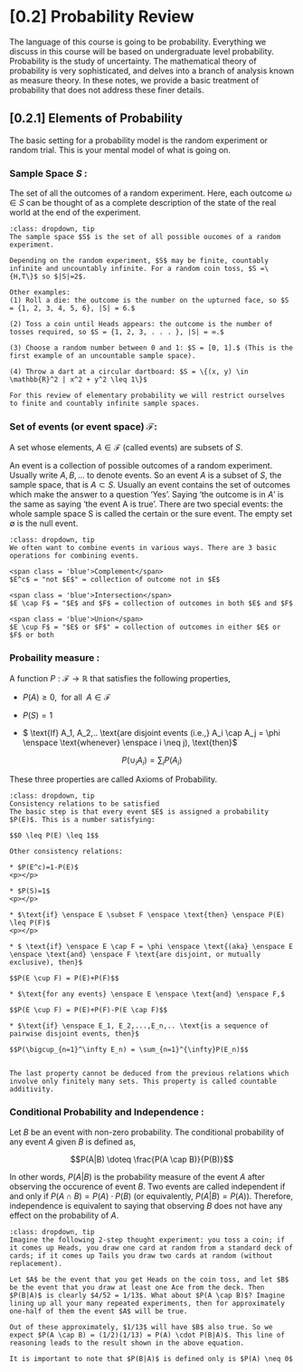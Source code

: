 # [0.2] Probability Review
The language of this course is going to be probability. Everything we discuss in this course will be based on undergraduate level probability. Probability is the study of uncertainty. The mathematical theory of probability is very sophisticated, and delves into a branch of analysis known as measure theory. In these notes, we provide a basic treatment of probability that does not address these finer details.

## [0.2.1] Elements of Probability
The basic setting for a probability model is the random experiment or random trial. This is your mental model of what is going on.<br>

### Sample Space $S$ :

The set of all the outcomes of a random experiment. Here, each outcome $\omega \in S$ can be thought of as a complete description of the state of the real world at the end of the experiment.
```{admonition} Further reading 
:class: dropdown, tip
The sample space $S$ is the set of all possible oucomes of a random experiment.

Depending on the random experiment, $S$ may be finite, countably infinite and uncountably infinite. For a random coin toss, $S =\{H,T\}$ so $|S|=2$.

Other examples:
(1) Roll a die: the outcome is the number on the upturned face, so $S = {1, 2, 3, 4, 5, 6}, |S| = 6.$

(2) Toss a coin until Heads appears: the outcome is the number of tosses required, so $S = {1, 2, 3, . . . }, |S| = ∞.$

(3) Choose a random number between 0 and 1: $S = [0, 1].$ (This is the first example of an uncountable sample space).

(4) Throw a dart at a circular dartboard: $S = \{(x, y) \in \mathbb{R}^2 | x^2 + y^2 \leq 1\}$

For this review of elementary probability we will restrict ourselves to finite and countably infinite sample spaces.
```

### Set of events (or event space) $\mathcal{F}:$

A set whose elements, $A \in \mathcal{F}$ (called events) are subsets of $S$.

An event is a collection of possible outcomes of a random experiment. Usually write $A, B, . . .$ to denote events. So an event $A$ is a subset of $S$, the sample space, that is $A ⊂ S$. Usually an event contains the set of outcomes which make the answer to a question ‘Yes’. Saying ‘the outcome is in $A$’ is the same as saying ‘the event A is true’. There are two special events: the whole sample space S is called the certain or the sure event. The empty set ∅ is the null event.

```{admonition} Further reading 
:class: dropdown, tip
We often want to combine events in various ways. There are 3 basic operations for combining events.

<span class = 'blue'>Complement</span>
$E^c$ = "not $E$" = collection of outcome not in $E$

<span class = 'blue'>Intersection</span>
$E \cap F$ = "$E$ and $F$ = collection of outcomes in both $E$ and $F$

<span class = 'blue'>Union</span>
$E \cup F$ = "$E$ or $F$" = collection of outcomes in either $E$ or $F$ or both
```
### Probaility measure :

A function $P:\mathcal{F} \rightarrow \mathbb{R}$ that satisfies the following properties,

* $P(A) \geq 0, \enspace \text{for all} \enspace A \in \mathcal{F}$
<p></p>

* $P(S) = 1$
<p></p>

* $ \text{If} A_1, A_2,.. \text{are disjoint events (i.e.,} A_i \cap A_j = \phi \enspace \text{whenever} \enspace i \neq j), \text{then}$

$$P(\cup_iA_i) = \sum_iP(A_i)$$

These three properties are called <span class = 'blue'>Axioms of Probability.</span>
```{admonition} Further reading
:class: dropdown, tip 
Consistency relations to be satisfied
The basic step is that every event $E$ is assigned a probability $P(E)$. This is a number satisfying:

$$0 \leq P(E) \leq 1$$

Other consistency relations:

* $P(E^c)=1-P(E)$
<p></p>

* $P(S)=1$
<p></p>

* $\text{if} \enspace E \subset F \enspace \text{then} \enspace P(E) \leq P(F)$
<p></p>

* $ \text{if} \enspace E \cap F = \phi \enspace \text{(aka} \enspace E \enspace \text{and} \enspace F \text{are disjoint, or mutually exclusive), then}$

$$P(E \cup F) = P(E)+P(F)$$

* $\text{for any events} \enspace E \enspace \text{and} \enspace F,$

$$P(E \cup F) = P(E)+P(F)-P(E \cap F)$$

* $\text{if} \enspace E_1, E_2,...,E_n,.. \text{is a sequence of pairwise disjoint events, then}$

$$P(\bigcup_{n=1}^\infty E_n) = \sum_{n=1}^{\infty}P(E_n)$$


The last property cannot be deduced from the previous relations which involve only finitely many sets. This property is called countable additivity.
```
### Conditional Probability and Independence :

Let $B$ be an event with non-zero probability. The conditional probability of any event $A$ given $B$ is defined as,

$$P(A|B) \doteq \frac{P(A \cap B)}{P(B)}$$

In other words, $P(A|B)$ is the probability measure of the event $A$ after observing the occurence of event $B$. Two events are called independent if and only if $P(A \cap B) = P(A) \cdot P(B)$ (or equivalently, $P(A|B)=P(A)$). Therefore, independence is equivalent to saying that observing $B$ does not have any effect on the probability of $A$.
```{admonition} Further reading
:class: dropdown, tip 
Imagine the following 2-step thought experiment: you toss a coin; if it comes up Heads, you draw one card at random from a standard deck of cards; if it comes up Tails you draw two cards at random (without replacement). 

Let $A$ be the event that you get Heads on the coin toss, and let $B$ be the event that you draw at least one Ace from the deck. Then $P(B|A)$ is clearly $4/52 = 1/13$. What about $P(A \cap B)$? Imagine lining up all your many repeated experiments, then for approximately one-half of them the event $A$ will be true.

Out of these approximately, $1/13$ will have $B$ also true. So we expect $P(A \cap B) = (1/2)(1/13) = P(A) \cdot P(B|A)$. This line of reasoning leads to the result shown in the above equation.

It is important to note that $P(B|A)$ is defined only is $P(A) \neq 0$
```


